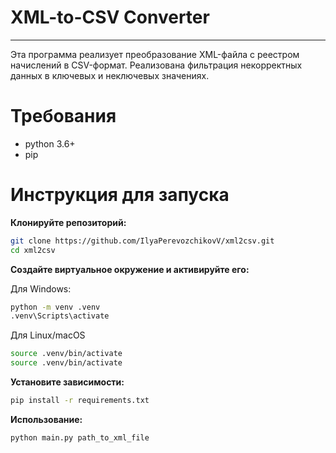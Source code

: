 # XML-to-CSV Converter
___________________________________________________________________________________
Эта программа реализует преобразование XML-файла с реестром начислений в CSV-формат.
Реализована фильтрация некорректных данных в ключевых и неключевых значениях.

# Требования
- python 3.6+
- pip

# Инструкция для запуска

  **Клонируйте репозиторий:**
```bash  
git clone https://github.com/IlyaPerevozchikovV/xml2csv.git
cd xml2csv
```
  **Создайте виртуальное окружение и активируйте его:**

Для Windows:
```bash
python -m venv .venv
.venv\Scripts\activate
```
Для Linux/macOS
```bash      
source .venv/bin/activate
source .venv/bin/activate
```
  **Установите зависимости:**
  ```bash
pip install -r requirements.txt
```
  **Использование:**
  ```bash
python main.py path_to_xml_file
```
